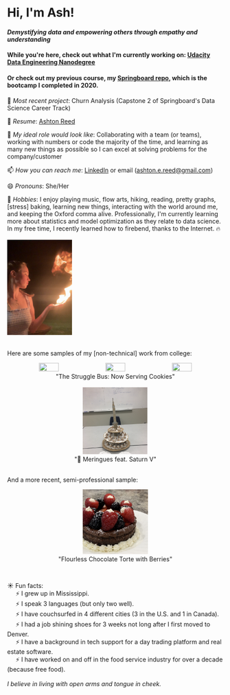 # Hi, I'm Ash!

<!--
**ashtonreed/ashtonreed** is a ✨ _special_ ✨ repository because its `README.md` (this file) appears on your GitHub profile.

Here are some ideas to get you started:

- 🔭 I’m currently working on ...
- 🌱 I’m currently learning ...
- 👯 I’m looking to collaborate on ...
- 🤔 I’m looking for help with ...
- 💬 Ask me about ...
- 📫 How to reach me: ...
- 😄 Pronouns: ...
- ⚡ Fun fact: ...
-->
#### *Demystifying data and empowering others through empathy and understanding*

#### While you're here, check out whhat I'm currently working on: [Udacity Data Engineering Nanodegree](https://github.com/ashtonreed/Udacity_Data_Engineering_Nanodegree)
#### Or check out my previous course, my [Springboard repo](https://github.com/ashtonreed/Springboard), which is the bootcamp I completed in 2020.

🔭 *Most recent project*: Churn Analysis (Capstone 2 of Springboard's Data Science Career Track)

📝 *Resume*: [Ashton Reed](https://github.com/ashtonreed/ashtonreed/blob/master/Ashton_Reed_Resume_Sep2020.pdf)

🌟 *My ideal role would look like*: Collaborating with a team (or teams), working with numbers or code the majority of the time, and learning as many new things as possible so I can excel at solving problems for the company/customer

📫 *How you can reach me*: [LinkedIn](https://www.linkedin.com/in/ashton-reed/) or email (ashton.e.reed@gmail.com)

😄 *Pronouns*: She/Her

🎵 *Hobbies*: I enjoy playing music, flow arts, hiking, reading, pretty graphs, [stress] baking, learning new things, interacting with the world around me, and keeping the Oxford comma alive. Professionally, I'm currently learning more about statistics and model optimization as they relate to data science. In my free time, I recently learned how to firebend, thanks to the Internet. 🔥 <br><br>
<img src=https://github.com/ashtonreed/ashtonreed/blob/master/Screen%20Shot%202020-09-29%20at%207.07.39%20PM.png height="30%" width="30%"/>

<br>
Here are some samples of my [non-technical] work from college: <br>
<p align="middle">
  <img src=https://github.com/ashtonreed/ashtonreed/blob/master/strugglebus1.png height="30%" width="30%"/> 
  <img src=https://github.com/ashtonreed/ashtonreed/blob/master/strugglebus2.png height="30%" width="30%"/> 
  <img src=https://github.com/ashtonreed/ashtonreed/blob/master/strugglebus3.png height="30%" width="30%"/> <br>
"The Struggle Bus: Now Serving Cookies"
  <br>
  <br>
  <img src=https://github.com/ashtonreed/ashtonreed/blob/master/poop_emoji_meringues_feat_Saturn_V.png height="30%" width="30%"/>
  <br>
  "💩 Meringues feat. Saturn V"
</p>
<br>
And a more recent, semi-professional sample: <br>
<p align="middle">
  <img src=https://github.com/ashtonreed/ashtonreed/blob/master/flourless_chocolate_torte.png height="30%" width="30%"/> <br>
  "Flourless Chocolate Torte with Berries"
</p>

<br>

☀️ Fun facts: <br>
&nbsp;&nbsp;&nbsp;&nbsp;
⚡ I grew up in Mississippi.
<br>
&nbsp;&nbsp;&nbsp;&nbsp;
⚡ I speak 3 languages (but only two well).
<br>
&nbsp;&nbsp;&nbsp;&nbsp;
⚡ I have couchsurfed in 4 different cities (3 in the U.S. and 1 in Canada).
<br>
&nbsp;&nbsp;&nbsp;&nbsp;
⚡ I had a job shining shoes for 3 weeks not long after I first moved to Denver.
<br>
&nbsp;&nbsp;&nbsp;&nbsp;
⚡ I have a background in tech support for a day trading platform and real estate software. 
<br>
&nbsp;&nbsp;&nbsp;&nbsp;
⚡ I have worked on and off in the food service industry for over a decade (because free food).
<br>
<br>
*I believe in living with open arms and tongue in cheek.*
